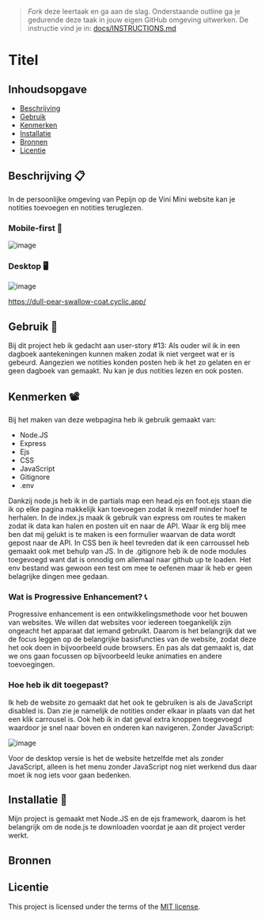 > _Fork_ deze leertaak en ga aan de slag. Onderstaande outline ga je gedurende deze taak in jouw eigen GitHub omgeving uitwerken. De instructie vind je in: [docs/INSTRUCTIONS.md](docs/INSTRUCTIONS.md)

# Titel
<!-- Geef je project een titel en schrijf in één zin wat het is -->

## Inhoudsopgave

  * [Beschrijving](#beschrijving)
  * [Gebruik](#gebruik)
  * [Kenmerken](#kenmerken)
  * [Installatie](#installatie)
  * [Bronnen](#bronnen)
  * [Licentie](#licentie)

## Beschrijving 📋
<!-- In de Beschrijving staat kort beschreven wat voor project het is en wat je hebt gemaakt -->

In de persoonlijke omgeving van Pepijn op de Vini Mini website kan je notities toevoegen en notities teruglezen.

<!-- Voeg een mooie poster visual toe 📸 -->

### Mobile-first 📱
![image](https://user-images.githubusercontent.com/101579892/229311985-febf09e7-9292-44c8-85e0-5e0e7cfffae0.png)

### Desktop 🖥️
![image](https://user-images.githubusercontent.com/101579892/229796711-c323c3b0-ecbb-45fd-8ed7-7fea0399f995.png)


<!-- Voeg een link toe naar Github Pages 🌐-->

https://dull-pear-swallow-coat.cyclic.app/ 

## Gebruik 🔌
<!--Bij Gebruik staat hoe je project er uit ziet, hoe het werkt en wat je er mee kan. -->

Bij dit project heb ik gedacht aan user-story #13: Als ouder wil ik in een dagboek aantekeningen kunnen maken zodat ik niet vergeet wat er is gebeurd.
Aangezien we notities konden posten heb ik het zo gelaten en er geen dagboek van gemaakt. Nu kan je dus notities lezen en ook posten.

## Kenmerken 📽️
<!-- Bij Kenmerken staat welke technieken zijn gebruikt en hoe. Wat is de HTML structuur? Wat zijn de belangrijkste dingen in CSS? Wat is er met Javascript gedaan en hoe? Misschien heb je een framwork of library gebruikt? -->

Bij het maken van deze webpagina heb ik gebruik gemaakt van:

* Node.JS
* Express
* Ejs
* CSS
* JavaScript
* Gitignore
* .env

Dankzij node.js heb ik in de partials map een head.ejs en foot.ejs staan die ik op elke pagina makkelijk kan toevoegen zodat ik mezelf minder hoef te herhalen. 
In de index.js maak ik gebruik van express om routes te maken zodat ik data kan halen en posten uit en naar de API.
Waar ik erg blij mee ben dat mij gelukt is te maken is een formulier waarvan de data wordt gepost naar de API.
In CSS ben ik heel tevreden dat ik een carroussel heb gemaakt ook met behulp van JS.
In de .gitignore heb ik de node modules toegevoegd want dat is onnodig om allemaal naar github up te loaden.
Het env bestand was gewoon een test om mee te oefenen maar ik heb er geen belagrijke dingen mee gedaan.


### Wat is Progressive Enhancement? 📞

Progressive enhancement is een ontwikkelingsmethode voor het bouwen van websites. We willen dat websites voor iedereen toegankelijk zijn ongeacht het apparaat dat iemand gebruikt. Daarom is het belangrijk dat we de focus leggen op de belangrijke basisfuncties van de website, zodat deze het ook doen in bijvoorbeeld oude browsers. En pas als dat gemaakt is, dat we ons gaan focussen op bijvoorbeeld leuke animaties en andere toevoegingen.

### Hoe heb ik dit toegepast?

Ik heb de website zo gemaakt dat het ook te gebruiken is als de JavaScript disabled is. Dan zie je namelijk de notities onder elkaar in plaats van dat het een klik carrousel is. Ook heb ik in dat geval extra knoppen toegevoegd waardoor je snel naar boven en onderen kan navigeren.
Zonder JavaScript:

![image](https://user-images.githubusercontent.com/101579892/229312026-19b09f3d-ecff-475d-be9b-2e8c203682c4.png)

Voor de desktop versie is het de website hetzelfde met als zonder JavaScript, alleen is het menu zonder JavaScript nog niet werkend dus daar moet ik nog iets voor gaan bedenken.

## Installatie 🎢
<!-- Bij Instalatie staat hoe een andere developer aan jouw repo kan werken -->

Mijn project is gemaakt met Node.JS en de ejs framework, daarom is het belangrijk om de node.js te downloaden voordat je aan dit project verder werkt.

## Bronnen

## Licentie

This project is licensed under the terms of the [MIT license](./LICENSE).
